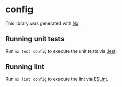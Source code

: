 # config

This library was generated with [Nx](https://nx.dev).

## Running unit tests

Run `nx test config` to execute the unit tests via [Jest](https://jestjs.io).

## Running lint

Run `nx lint config` to execute the lint via [ESLint](https://eslint.org/).

